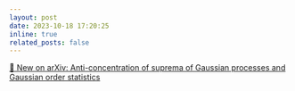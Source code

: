```yaml
---
layout: post
date: 2023-10-18 17:20:25
inline: true
related_posts: false
---
```


[📢 New on arXiv: Anti-concentration of suprema of Gaussian processes and Gaussian order statistics](https://arxiv.org/abs/2310.12119)
